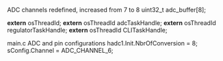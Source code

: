 ADC channels redefined, increased from 7 to 8
uint32_t adc_buffer[8];

**extern** osThreadId;
**extern** osThreadId adcTaskHandle;
**extern** osThreadId regulatorTaskHandle;
**extern** osThreadId CLITaskHandle;


main.c
ADC and pin configurations
  hadc1.Init.NbrOfConversion = 8;
  sConfig.Channel = ADC_CHANNEL_6;